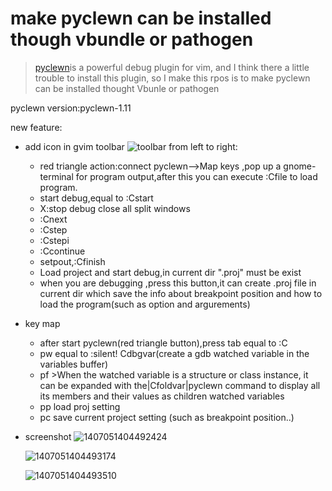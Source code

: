# make pyclewn can be installed though vbundle or pathogen

> [pyclewn](http://pyclewn.sourceforge.net/)is a powerful debug plugin for vim, and I think there a little trouble to install this plugin, so I make this rpos is to make pyclewn can be installed thought Vbunle or pathogen

pyclewn version:pyclewn-1.11

new feature:

- add icon in gvim toolbar
   ![toolbar](https://cloud.githubusercontent.com/assets/4246425/3483964/08cf1d4a-039b-11e4-9aab-498cb65956da.png)
   from left to right:
   * red triangle action:connect pyclewn-->Map keys ,pop up a gnome-terminal for program output,after this you can execute :Cfile to load program.
   * start debug,equal to :Cstart
   * X:stop debug close all split windows
   * :Cnext
   * :Cstep
   * :Cstepi
   * :Ccontinue
   * setpout,:Cfinish
   * Load project and start debug,in current dir ".proj" must be exist
   * when you are debugging ,press this button,it can create .proj file in current dir which save the info about breakpoint position and how to load the program(such as option and argurements)
- key map
	* after start pyclewn(red triangle button),press tab equal to :C
	* <leader>pw equal to :silent! Cdbgvar(create a gdb watched variable in the variables buffer)
	* <leader>pf  >When the watched variable is a structure or class instance, it can be expanded
with the|Cfoldvar|pyclewn command to display all its members and their values
as children watched variables
	* <leader>pp load proj setting
	* <leader>pc save current project setting (such as breakpoint position..)
	
- screenshot
	![1407051404492424](https://cloud.githubusercontent.com/assets/4246425/3483972/503dde1e-039b-11e4-9f95-2b6cb73f5b02.gif)

	![1407051404493174](https://cloud.githubusercontent.com/assets/4246425/3484051/8b54fbac-039d-11e4-8062-540a6612bbb5.gif)

	![1407051404493510](https://cloud.githubusercontent.com/assets/4246425/3484056/a59f4c38-039d-11e4-8186-6c63e4c55bd9.gif)
